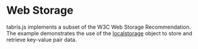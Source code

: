 # Web Storage

tabris.js implements a subset of the W3C Web Storage Recommendation. The example demonstrates the use of the [localstorage](http://www.w3.org/TR/webstorage/#dom-localstorage) object to store and retrieve key-value pair data.